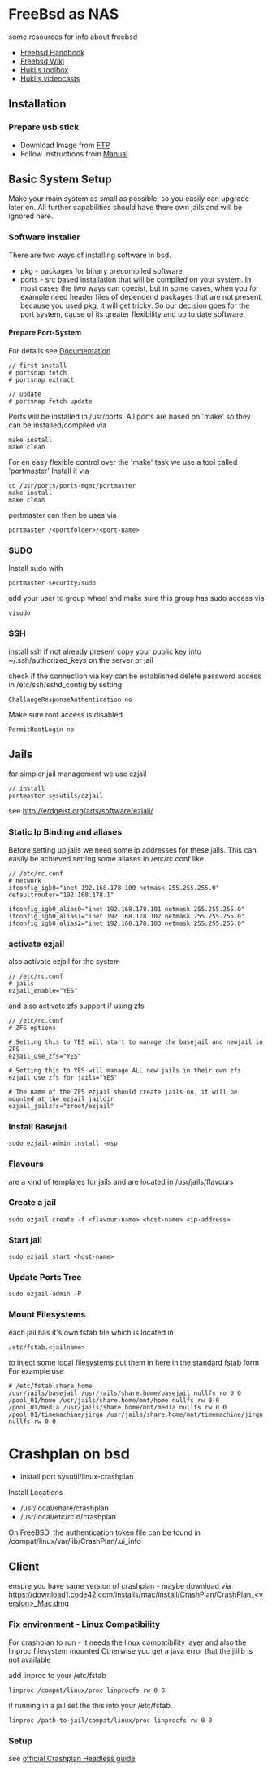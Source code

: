 # FreeBsd as NAS

some resources for info about freebsd

* [Freebsd Handbook](https://www.freebsd.org/doc/en_US.ISO8859-1/books/handbook/)
* [Freebsd Wiki](https://wiki.freebsd.org/)
* [Hukl's toolbox](https://github.com/hukl/freebsd-toolbox)
* [Hukl's videocasts](https://vimeo.com/channels/freebsdguides)

## Installation
### Prepare usb stick
* Download Image from [FTP](ftp://ftp.freebsd.org/pub/FreeBSD/releases/ISO-IMAGES/11.0/FreeBSD-11.0-RELEASE-amd64-memstick.img)
* Follow Instructions from [Manual](https://www.freebsd.org/doc/en_US.ISO8859-1/books/handbook/bsdinstall-pre.html)

## Basic System Setup
Make your main system as small as possible, so you easily can upgrade later on.
All further capabilities should have there own jails and will be ignored here.

### Software installer
There are two ways of installing software in bsd. 
* pkg - packages for binary precompiled software
* ports - src based installation that will be compiled on your system.
In most cases the two ways can coexist, but in some cases, when you for example need header files of dependend packages that are not present, because you used pkg, it will get tricky. So our decision goes for the port system, cause of its greater flexibility and up to date software.

#### Prepare Port-System

For details see [Documentation](https://www.freebsd.org/doc/en_US.ISO8859-1/books/handbook/ports-using.html)

	// first install
	# portsnap fetch
	# portsnap extract
	
	// update
	# portsnap fetch update

Ports will be installed in /usr/ports. 
All ports are based on 'make' so they can be installed/compiled via 

	make install
	make clean

For en easy flexible control over the 'make' task we use a tool called 'portmaster'
Install it via 

	cd /usr/ports/ports-mgmt/portmaster
	make install
	make clean

portmaster can then be uses via

	portmaster /<portfolder>/<port-name>

### SUDO

Install sudo with

	portmaster security/sudo

add your user to group wheel and make sure this group has sudo access via

	visudo

### SSH

install ssh if not already present
copy your public key into ~/.ssh/authorized_keys on the server or jail

check if the connection via key can be established
delete password access in /etc/ssh/sshd_config by setting

	ChallangeResponseAuthentication no

Make sure root access is disabled

	PermitRootLogin no

## Jails

for simpler jail management we use ezjail

	// install
	portmaster sysutils/ezjail

see http://erdgeist.org/arts/software/ezjail/

### Static Ip Binding and aliases 

Before setting up jails we need some ip addresses for these jails.
This can easily be achieved setting some aliases in /etc/rc.conf like

	// /etc/rc.conf
	# network
	ifconfig_igb0="inet 192.168.178.100 netmask 255.255.255.0"
	defaultrouter="192.168.178.1"

	ifconfig_igb0_alias0="inet 192.168.178.101 netmask 255.255.255.0"
	ifconfig_igb0_alias1="inet 192.168.178.102 netmask 255.255.255.0"
	ifconfig_igb0_alias2="inet 192.168.178.103 netmask 255.255.255.0"

### activate ezjail
also activate ezjail for the system

	// /etc/rc.conf
	# jails
	ezjail_enable="YES"

and also activate zfs support if using zfs

	// /etc/rc.conf
	# ZFS options

	# Setting this to YES will start to manage the basejail and newjail in ZFS
	ezjail_use_zfs="YES"

	# Setting this to YES will manage ALL new jails in their own zfs
	ezjail_use_zfs_for_jails="YES"

	# The name of the ZFS ezjail should create jails on, it will be mounted at the ezjail_jaildir
	ezjail_jailzfs="zroot/ezjail"

### Install Basejail

	sudo ezjail-admin install -msp

### Flavours

are a kind of templates for jails and are located in /usr/jails/flavours

### Create a jail

	sudo ezjail create -f <flavour-name> <host-name> <ip-address>

### Start jail

	sudo ezjail start <host-name>


### Update Ports Tree

	sudo ezjail-admin -P

### Mount Filesystems

each jail has it's own fstab file which is located in 

    /etc/fstab.<jailname>

to inject some local filesystems put them in here in the standard fstab form
For example use

	# /etc/fstab.share_home
	/usr/jails/basejail /usr/jails/share.home/basejail nullfs ro 0 0
	/pool_01/home /usr/jails/share.home/mnt/home nullfs rw 0 0
	/pool_01/media /usr/jails/share.home/mnt/media nullfs rw 0 0
	/pool_01/timemachine/jirgn /usr/jails/share.home/mnt/timemachine/jirgn nullfs rw 0 0

# Crashplan on bsd

* install port sysutil/linux-crashplan

Install Locations 
* /usr/local/share/crashplan
* /usr/local/etc/rc.d/crashplan

On FreeBSD, the authentication token file can be found in
/compat/linux/var/lib/CrashPlan/.ui_info

## Client
ensure you have same version of crashplan - maybe download via 
https://download1.code42.com/installs/mac/install/CrashPlan/CrashPlan_<version>_Mac.dmg

### Fix environment - Linux Compatibility
For crashplan to run - it needs the linux compatibility layer and also the linproc filesystem mounted
Otherwise you get a java error that the jlilib is not available

add linproc to your /etc/fstab

	linproc /compat/linux/proc linprocfs rw 0 0

if running in a jail set the this into your /etc/fstab.<jailname>

	linproc /path-to-jail/compat/linux/proc linprocfs rw 0 0

### Setup 
see [official Crashplan Headless guide](https://support.crashplan.com/Configuring/Using_CrashPlan_On_A_Headless_Computer)
